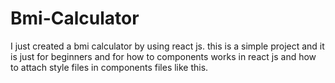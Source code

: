 # Bmi-Calculator
I just created a bmi calculator by using react js. this is a simple project and it is just for beginners and for how to components works in react js and how to attach style files in components files like this.
